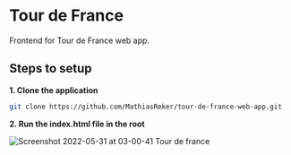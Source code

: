 # Tour de France

Frontend for Tour de France web app.

## Steps to setup

**1. Clone the application**

```bash
git clone https://github.com/MathiasReker/tour-de-france-web-app.git
```

**2. Run the index.html file in the root**

![Screenshot 2022-05-31 at 03-00-41 Tour de france](https://user-images.githubusercontent.com/26626066/171074028-131b0659-37a5-475c-bb4e-eea5350167c6.png)
